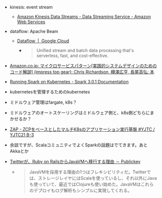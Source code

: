 - kinesis: event stream
  - [Amazon Kinesis Data Streams - Data Streaming Service - Amazon Web Services](https://aws.amazon.com/kinesis/data-streams/)
- dataflow: Apache Beam
  - [Dataflow  |  Google Cloud](https://cloud.google.com/dataflow)
    - > Unified stream and batch data processing that's serverless, fast, and cost-effective.

- [Amazon.co.jp: マイクロサービスパターン[実践的システムデザインのためのコード解説] (impress top gear): Chris Richardson, 樽澤広亨, 長尾高弘: 本](https://www.amazon.co.jp/dp/4295008583)

- [Running Spark on Kubernetes - Spark 3.0.1 Documentation](https://spark.apache.org/docs/latest/running-on-kubernetes.html)

- kubernetesを管理するためのkubernetes
- ミドルウェア管理はfargate, k8s？
- ミドルウェアのオートスケーリングはミドルウェア側と、k8s側どちらにまかせるか？

- [ZAP - ZCPをベースとしたマルチK8sのアプリケーション実行基盤 #YJTC / YJTC21 B-3](https://www.slideshare.net/techblogyahoo/zap-zcpk8s-yjtc-yjtc21-b3-241223242)

- 余談ですが、ScalaコミュニティでよくSparkの話題はでてきます。あとAkkaとか

- [Twitterが、Ruby on RailsからJavaVMへ移行する理由 － Publickey](https://www.publickey1.jp/blog/11/twitterruby_on_railsjavavm.html)
  - > JavaVMを採用する理由の1つはフレキシビリティだ。Twitterでは、ストレージレイヤにはScalaを使っているし、それ以外にJavaも使っていて、最近ではClojureも使い始めた。JavaVMはこれらのデプロイもログ解析もシンプルに実現してくれる。